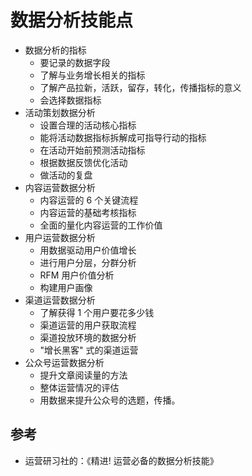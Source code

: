 # 数据分析技能点
* 数据分析的指标
  * 要记录的数据字段
  * 了解与业务增长相关的指标
  * 了解产品拉新，活跃，留存，转化，传播指标的意义
  * 会选择数据指标
* 活动策划数据分析
  * 设置合理的活动核心指标
  * 能将活动数据指标拆解成可指导行动的指标
  * 在活动开始前预测活动指标
  * 根据数据反馈优化活动
  * 做活动的复盘
* 内容运营数据分析
  * 内容运营的 6 个关键流程
  * 内容运营的基础考核指标
  * 全面的量化内容运营的工作价值
* 用户运营数据分析
  * 用数据驱动用户价值增长
  * 进行用户分层，分群分析
  * RFM 用户价值分析
  * 构建用户画像
* 渠道运营数据分析
  * 了解获得 1 个用户要花多少钱
  * 渠道运营的用户获取流程
  * 渠道投放环境的数据分析
  * "增长黑客" 式的渠道运营
* 公众号运营数据分析
  * 提升文章阅读量的方法
  * 整体运营情况的评估
  * 用数据来提升公众号的选题，传播。

## 参考
* 运营研习社的：《精进! 运营必备的数据分析技能》